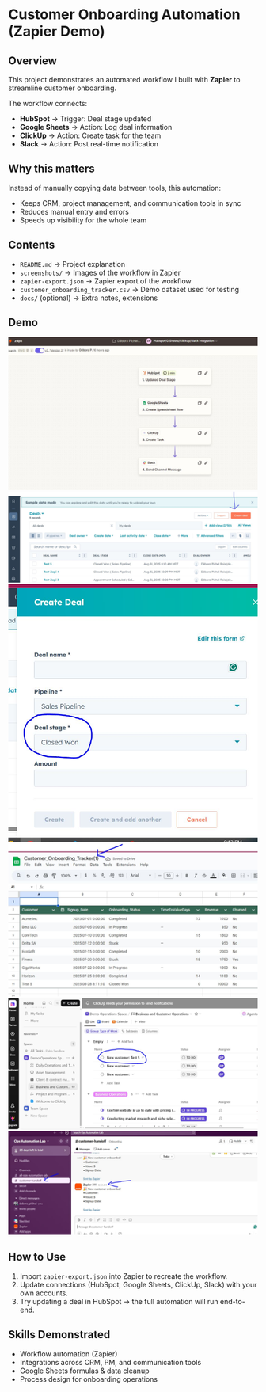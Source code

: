 # Customer Onboarding Automation (Zapier Demo)

## Overview
This project demonstrates an automated workflow I built with **Zapier** to streamline customer onboarding.

The workflow connects:
- **HubSpot** → Trigger: Deal stage updated
- **Google Sheets** → Action: Log deal information
- **ClickUp** → Action: Create task for the team
- **Slack** → Action: Post real-time notification

## Why this matters
Instead of manually copying data between tools, this automation:
- Keeps CRM, project management, and communication tools in sync
- Reduces manual entry and errors
- Speeds up visibility for the whole team

## Contents
- `README.md` → Project explanation
- `screenshots/` → Images of the workflow in Zapier
- `zapier-export.json` → Zapier export of the workflow
- `customer_onboarding_tracker.csv` → Demo dataset used for testing
- `docs/` (optional) → Extra notes, extensions

## Demo
![Zapier Workflow](screenshots/workflow.JPG)
![Zapier Workflow](screenshots/workflow%202.JPG)
![Zapier Workflow](screenshots/workflow%203.JPG)
![Zapier Workflow](screenshots/workflow%204.JPG)
![Zapier Workflow](screenshots/workflow%205.JPG)
![Zapier Workflow](screenshots/workflow%206.JPG)

## How to Use
1. Import `zapier-export.json` into Zapier to recreate the workflow.
2. Update connections (HubSpot, Google Sheets, ClickUp, Slack) with your own accounts.
3. Try updating a deal in HubSpot → the full automation will run end-to-end.

## Skills Demonstrated
- Workflow automation (Zapier)
- Integrations across CRM, PM, and communication tools
- Google Sheets formulas & data cleanup
- Process design for onboarding operations


